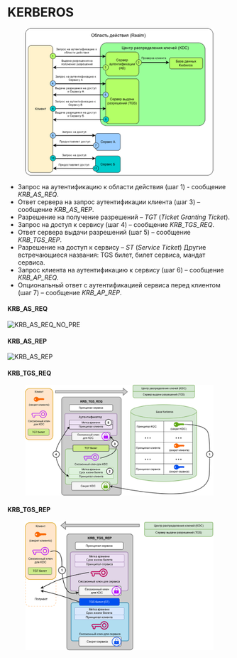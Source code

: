 # KERBEROS

<figure><img src="../../../../.gitbook/assets/image (13).png" alt=""><figcaption></figcaption></figure>

* Запрос на аутентификацию к области действия (шаг 1) - сообщение _KRB\_AS\_REQ_.
* Ответ сервера на запрос аутентификации клиента (шаг 3) – сообщение _KRB\_AS\_REP_.
* Разрешение на получение разрешений – _TGT_ (_Ticket Granting Ticket_).
* Запрос на доступ к сервису (шаг 4) – сообщение _KRB\_TGS\_REQ_.
* Ответ сервера выдачи разрешений (шаг 5) – сообщение _KRB\_TGS\_REP_.
* Разрешение на доступ к сервису – _ST_ (_Service Ticket_) Другие встречающиеся названия: TGS билет, билет сервиса, мандат сервиса.
* Запрос клиента на аутентификацию к сервису (шаг 6) – сообщение _KRB\_AP\_REQ_.
* Опциональный ответ с аутентификацией сервиса перед клиентом (шаг 7) – сообщение _KRB\_AP\_REP_.

#### KRB\_AS\_REQ <a href="#krb_as_req" id="krb_as_req"></a>

![KRB\_AS\_REQ\_NO\_PRE](https://ardent101.github.io/posts/kerberos_theory/images/KRB_AS_REQ_NO_PRE.png)

#### KRB\_AS\_REP <a href="#krb_as_rep" id="krb_as_rep"></a>

![KRB\_AS\_REP](https://ardent101.github.io/posts/kerberos_theory/images/KRB_AS_REP_NO_PRE.png)

#### KRB\_TGS\_REQ <a href="#krb_as_rep" id="krb_as_rep"></a>

<figure><img src="../../../../.gitbook/assets/image (1) (1) (1) (1) (1) (1).png" alt=""><figcaption></figcaption></figure>

#### KRB\_TGS\_REP <a href="#krb_as_rep" id="krb_as_rep"></a>

<figure><img src="../../../../.gitbook/assets/image (17).png" alt=""><figcaption></figcaption></figure>
